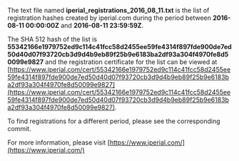The text file named **iperial_registrations_2016_08_11.txt** is the list of registration hashes created by iperial.com during the period between **2016-08-11 00:00:00Z** and **2016-08-11 23:59:59Z**.

The SHA 512 hash of the list is **55342166e1979752ed9c114c41fcc58d2455ee59fe4314f897fde900de7ed50d40d07f93720cb3d9d4b9eb89f25b9e6183ba2df93a304f4970fe8d50099e9827** and the registration certificate for the list can be viewed at [https://www.iperial.com/cert/55342166e1979752ed9c114c41fcc58d2455ee59fe4314f897fde900de7ed50d40d07f93720cb3d9d4b9eb89f25b9e6183ba2df93a304f4970fe8d50099e9827](https://www.iperial.com/cert/55342166e1979752ed9c114c41fcc58d2455ee59fe4314f897fde900de7ed50d40d07f93720cb3d9d4b9eb89f25b9e6183ba2df93a304f4970fe8d50099e9827).

To find registrations for a different period, please see the corresponding commit.

For more information, please visit [https://www.iperial.com/](https://www.iperial.com/)
